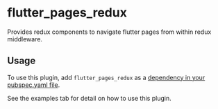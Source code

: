 # flutter_pages_redux

Provides redux components to navigate flutter pages from within redux middleware.

## Usage

To use this plugin, add ```flutter_pages_redux``` as a [dependency in your pubspec.yaml file](https://flutter.dev/docs/development/packages-and-plugins/using-packages).

See the examples tab for detail on how to use this plugin.